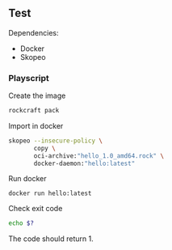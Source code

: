 ## Test

Dependencies:
* Docker
* Skopeo

### Playscript

Create the image

```bash
rockcraft pack
```

Import in docker

```bash
skopeo --insecure-policy \
       copy \
       oci-archive:"hello_1.0_amd64.rock" \
       docker-daemon:"hello:latest"
```

Run docker

```
docker run hello:latest
```

Check exit code

```bash
echo $?
```

The code should return 1.

